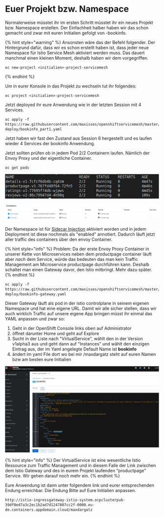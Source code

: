 # Euer Projekt bzw. Namespace

Normalerweise müsstet ihr im ersten Schritt müsstet ihr ein neues Projekt bzw. Namespace erstellen. Der Einfachheit halber haben wir das schon gemacht und zwar mit euren Initialien gefolgt von -bookinfo.

{% hint style="warning" %}
Ansonsten wäre das der Befehl folgender. Der Hintergrund dafür, dass wir es schon erstellt haben ist, dass jeder neue Namespace für Istio Service Mesh aktiviert werden muss. Das dauert manchmal einen kleinen Moment, deshalb haben wir dem vorgegriffen.

```text
oc new-project <initialien>-project-servicemesh
```
{% endhint %}

Um in eurer Konsole in das Projekt zu wechseln tut ihr folgendes:

```text
oc project <initialien>-project-servicemesh
```

Jetzt deployed ihr eure Anwendung wie in der letzten Session mit 4 Services.

```text
oc apply -f https://raw.githubusercontent.com/maxisses/openshiftservicemesh/master/00-deploy/bookinfo_part1.yaml
```

Jetzt haben wir fast den Zustand aus Session 6 hergestellt und es laufen wieder 4 Services der bookinfo Anwendung.

Jetzt sollten prüfen ob in jedem Pod 2/2 Containern laufen. Nämlich der Envoy Proxy und der eigentliche Container.

```text
oc get pods
```

![](../../../.gitbook/assets/image%20%2891%29.png)

![](../../../.gitbook/assets/image%20%2889%29.png)

Der Namespace ist für [Sidecar Injection](https://istio.io/latest/docs/ops/configuration/mesh/injection-concepts/) aktiviert worden und in jedem Deployment ist diese nochmals als "enabled" annotiert. Dadurch läuft jetzt aller traffic des containers über den envoy Container.

{% hint style="info" %}
Problem: Da der erste Envoy Proxy Container in unserer Kette von Microservices neben dem productpage container läuft aber _nach_ dem Service, würde das bedeuten das man kein Traffic Management am Microservice productpage durchführen kann. Deshalb schaltet man einen Gateway davor, den Istio mitbringt. Mehr dazu später.
{% endhint %}

```text
oc apply -f https://raw.githubusercontent.com/maxisses/openshiftservicemesh/master/00-deploy/bookinfo-gateway.yaml
```

Dieser Gateway läuft als pod in der istio controlplane in seinem eigenen Namespace und hat eine eigene URL. Damit wir alle sicher stellen, dass wir auch wirklich Traffic auf unsere eigene App bringen müsst ihr einmal das YAML anpassen und zwar so:

1. Geht in der OpenShift Console links oben auf Administrator
2. öffnet darunter Home und geht auf Explore
3. Sucht in der Liste nach "VirtualService", wählt den in der Version v1alpha3 aus und geht dann auf "Instances" und wählt den einzigen Eintrag aus, der im Yaml angelegte Default Name ist **bookinfo**
4. ändert im yaml File dort wo bei mir /maxdargatz steht auf euren Namen bzw am besten eure Initialien

![](../../../.gitbook/assets/image%20%2883%29.png)

{% hint style="info" %}
Der VirtualService ist eine wesentliche Istio Ressource zum Traffic Management und in diesem Falle der Link zwischen dem Istio Gateway und des in eurem Projekt laufenden "productpage" Service. Wir gehen darauf noch mehr ein.
{% endhint %}

Eure Anwendung ist dann unter folgendem link und eurer entsprechenden Endung erreichbar. Die Endung Bitte auf Eure Initialien anpassen.

```text
http://istio-ingressgateway-istio-system.ocpclusterpub-39df0ed7a3c2ec1b2ad7d1247807cc2f-0000.eu-de.containers.appdomain.cloud/maxdargatz
```

